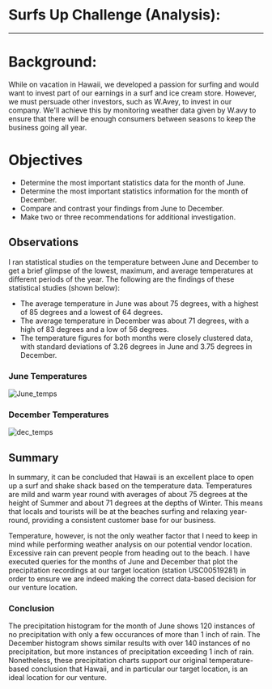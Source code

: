 # Surfs Up Challenge (Analysis):
__________________________________________________


# Background:

While on vacation in Hawaii, we developed a passion for surfing and would want to invest part of our earnings in a surf and ice cream store. However, we must persuade other investors, such as W.Avey, to invest in our company. We'll achieve this by monitoring weather data given by W.avy to ensure that there will be enough consumers between seasons to keep the business going all year.

# Objectives

-  Determine the most important statistics data for the month of June.
-  Determine the most important statistics information for the month of December.
-  Compare and contrast your findings from June to December.
-  Make two or three recommendations for additional investigation.


## Observations

I ran statistical studies on the temperature between June and December to get a brief glimpse of the lowest, maximum, and average temperatures at different periods of the year. The following are the findings of these statistical studies (shown below):

-  The average temperature in June was about 75 degrees, with a highest of 85 degrees and a lowest of 64 degrees.
-  The average temperature in December was about 71 degrees, with a high of 83 degrees and a low of 56 degrees.
-  The temperature figures for both months were closely clustered data, with standard deviations of 3.26 degrees in June and 3.75 degrees in December.

### June Temperatures
![June_temps](https://user-images.githubusercontent.com/83256206/137044528-c86189e3-de1f-4001-bb8b-b8063292fe6e.png)




### December Temperatures

![dec_temps](https://user-images.githubusercontent.com/83256206/137044659-84180716-50c6-4b4f-81d1-7bc1f5822074.png)

## Summary

In summary, it can be concluded that Hawaii is an excellent place to open up a surf and shake shack based on the temperature data.  Temperatures are mild and warm year round with averages of about 75 degrees at the height of Summer and about 71 degrees at the depths of Winter.  This means that locals and tourists will be at the beaches surfing and relaxing year-round, providing a consistent customer base for our business.

Temperature, however, is not the only weather factor that I need to keep in mind while performing weather analysis on our potential vendor location.  Excessive rain can prevent people from heading out to the beach.  I have executed queries for the months of June and December that plot the precipitation recordings at our target location (station USC00519281) in order to ensure we are indeed making the correct data-based decision for our venture location.


### Conclusion

The precipitation histogram for the month of June shows 120 instances of no precipitation with only a few occurances of more than 1 inch of rain.  The December histogram shows similar results with over 140 instances of no precipitation, but more instances of precipitation exceeding 1 inch of rain.  Nonetheless, these precipitation charts support our original temperature-based conclusion that Hawaii, and in particular our target location, is an ideal location for our venture.
